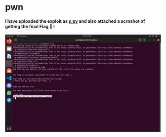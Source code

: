 # pwn

#### I have uploaded the exploit as [s.py](https://github.com/senthil-dot-adhu-idhu/pwn/blob/main/s.py) and also attached a scrnshot of getting the final Flag :triangular_flag_on_post: !

<img src="https://github.com/senthil-dot-adhu-idhu/pwn/blob/main/pwn%20terminal%20scrnshot.png">

